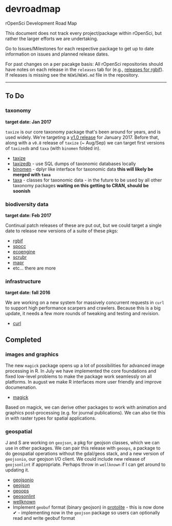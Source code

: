 devroadmap
==========

rOpenSci Development Road Map

This document does not track every project/package within rOpenSci,
but rather the larger efforts we are undertaking.

Go to Issues/Milestones for each respective package to get up
to date information on issues and planned release dates.

For past changes on a per pacakge basis: All rOpenSci repositories should
have notes on each release in the `releases` tab for
(e.g., [releases for rgbif](https://github.com/ropensci/rgbif/releases)). If
releases is missing see the `NEWS`/`NEWS.md` file in the repository.

--------

## To Do

### taxonomy

__target date: Jan 2017__

`taxize` is our core taxonomy package that's been around for years, and is used widely. We're targeting a [v1.0 release](https://github.com/ropensci/taxize/milestones/v1.0) for January 2017. Before that, along with a `v0.8` release of `taxize` (~ Aug/Sep) we can target first versions of `taxizedb` and `taxa` (with `binomen` folded in).

* [taxize](https://github.com/ropensci/taxize)
* [taxizedb](https://github.com/ropenscilabs/taxizedb) - use SQL dumps of taxonomic databases locally
* [binomen](https://github.com/ropensci/binomen) - dplyr like interface for taxonomic data __this will likely be merged with `taxa`__
* [taxa](https://github.com/ropenscilabs/taxa) - classes for taxonomic data - in the future to be used by all other taxonomy packages __waiting on this getting to CRAN, should be soonish__

### biodiversity data

__target date: Feb 2017__

Continual patch releases of these are put out, but we could target a single date to release new versions of a suite of these pkgs:

* [rgbif](https://github.com/ropensci/rgbif)
* [spocc](https://github.com/ropensci/spocc)
* [ecoengine](https://github.com/ropensci/ecoengine)
* [scrubr](https://github.com/ropenscilabs/scrubr)
* [mapr](https://github.com/ropensci/mapr)
* etc... there are more

### infrastructure

__target date: fall 2016__

We are working on a new system for massively concurrent requests in `curl` to support high performance scarpers and crawlers. Because this is a big update, it needs a few more rounds of tweaking and testing and revision.

* [curl](https://github.com/jeroenooms/curl)


## Completed

### images and graphics

The new `magick` package opens up a lot of possibilities for advanced image processing in R. In July we have implemented the core foundations and fixed low-level problems to make the package work seamlessly on all platforms. In august we make R interfaces more user friendly and improve documenation.

* [magick](https://github.com/ropensci/magick)

Based on magick, we can derive other packages to work with animation and graphics post-processing (e.g. for journal publications). We can also tie this in with raster types for spatial applications.


### geospatial

J and S are working on `geojson`, a pkg for geojson classes, which we can use in other packages. We can pair this release with `geoops`, a package to do geospatial operations without the gdal/geos stack, and a new version of `geojsonio`, our geojson I/O client. We could include new release of `geojsonlint` if appropriate. Perhaps throw in `wellknown` if I can get around to updating it.

* [geojsonio](https://github.com/ropenscilabs/geojsonio)
* [geojson](https://github.com/ropenscilabs/geojson)
* [geoops](https://github.com/ropenscilabs/geoops)
* [geosonlint](https://github.com/ropenscilabs/geojsonlint)
* [wellknown](https://github.com/ropenscilabs/wellknown)
* Implement `geobuf` format (binary geojson) in [protolite](https://github.com/jeroenooms/protolite) - this is now done ✔ - implementing now in the `geojson` package so users can optionally read and write geobuf format



